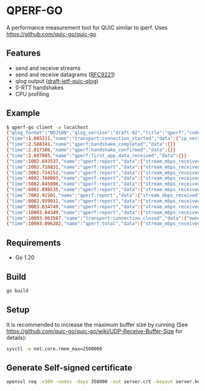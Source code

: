 # QPERF-GO

A performance measurement tool for QUIC similar to iperf.
Uses https://github.com/quic-go/quic-go

## Features

- send and receive streams
- send and receive datagrams ([RFC9221](https://datatracker.ietf.org/doc/html/rfc9221))
- qlog output ([draft-ietf-quic-qlog](https://datatracker.ietf.org/doc/draft-ietf-quic-qlog-main-schema/))
- 0-RTT handshakes
- CPU profiling

## Example
```bash
$ qperf-go client -a localhost
{"qlog_format":"NDJSON","qlog_version":"draft-02","title":"qperf","code_version":"(devel)","trace":{"vantage_point":{"type":"client"},"common_fields":{"reference_time":1684159160105.857,"time_format":"relative"}}}
{"time":1.005211,"name":"transport:connection_started","data":{"ip_version":"ipv6","src_ip":"::","src_port":38105,"dst_ip":"127.0.0.1","dst_port":18080,"src_cid":"(empty)","dst_cid":"7639ce1266656871c95b55d231"},"group_id":"7639ce1266656871c95b55d231","ODCID":"7639ce1266656871c95b55d231"}
{"time":2.588341,"name":"qperf:handshake_completed","data":{}}
{"time":2.817386,"name":"qperf:handshake_confirmed","data":{}}
{"time":2.887085,"name":"qperf:first_app_data_received","data":{}}
{"time":1002.693537,"name":"qperf:report","data":{"stream_mbps_received":2886.4092,"stream_bytes_received":361769760,"period":1002.6846}}
{"time":2002.716831,"name":"qperf:report","data":{"stream_mbps_received":2910.8682,"stream_bytes_received":363866976,"period":1000.02325}}
{"time":3002.724152,"name":"qperf:report","data":{"stream_mbps_received":2901.4773,"stream_bytes_received":362687292,"period":1000.00726}}
{"time":4002.760003,"name":"qperf:report","data":{"stream_mbps_received":2850.0146,"stream_bytes_received":356264568,"period":1000.03577}}
{"time":5002.845086,"name":"qperf:report","data":{"stream_mbps_received":2898.1057,"stream_bytes_received":362294064,"period":1000.08527}}
{"time":6002.898535,"name":"qperf:report","data":{"stream_mbps_received":2869.8872,"stream_bytes_received":358755012,"period":1000.0533}}
{"time":7002.92101,"name":"qperf:report","data":{"stream_mbps_received":2908.2488,"stream_bytes_received":363539286,"period":1000.0226}}
{"time":8002.959911,"name":"qperf:report","data":{"stream_mbps_received":2898.24,"stream_bytes_received":362294064,"period":1000.0389}}
{"time":9003.034749,"name":"qperf:report","data":{"stream_mbps_received":2872.9707,"stream_bytes_received":359148240,"period":1000.0749}}
{"time":10003.04349,"name":"qperf:report","data":{"stream_mbps_received":2907.2405,"stream_bytes_received":363408210,"period":1000.00867}}
{"time":10003.063587,"name":"transport:connection_closed","data":{"owner":"local","application_code":0,"reason":"no error"},"group_id":"7639ce1266656871c95b55d231","ODCID":"7639ce1266656871c95b55d231"}
{"time":10003.096202,"name":"qperf:total","data":{"stream_mbps_received":2890.341,"stream_bytes_received":3614041924,"period":10003.087}}
```

## Requirements
- Go 1.20

## Build
```bash
go build
```

## Setup
It is recommended to increase the maximum buffer size by running (See https://github.com/quic-go/quic-go/wiki/UDP-Receive-Buffer-Size for details):

```bash
sysctl -w net.core.rmem_max=2500000
```

## Generate Self-signed certificate
```bash
openssl req -x509 -nodes -days 358000 -out server.crt -keyout server.key -config server.req
```